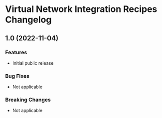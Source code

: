 # Virtual Network Integration Recipes Changelog

## 1.0 (2022-11-04)

### Features

* Initial public release

### Bug Fixes

* Not applicable

### Breaking Changes

* Not applicable

